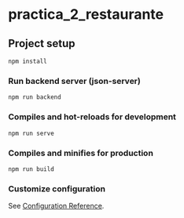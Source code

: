 # practica_2_restaurante

## Project setup
```
npm install
```
### Run backend server (json-server)
```
npm run backend
```
### Compiles and hot-reloads for development
```
npm run serve
```
### Compiles and minifies for production
```
npm run build
```

### Customize configuration
See [Configuration Reference](https://cli.vuejs.org/config/).
